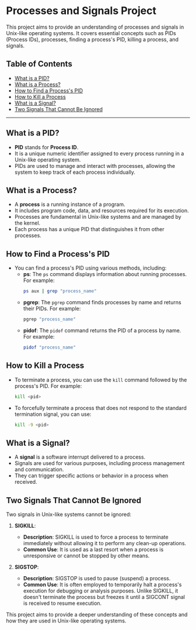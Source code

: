 # Processes and Signals Project

This project aims to provide an understanding of processes and signals in Unix-like operating systems. It covers essential concepts such as PIDs (Process IDs), processes, finding a process's PID, killing a process, and signals.

## Table of Contents

- [What is a PID?](#what-is-a-pid)
- [What is a Process?](#what-is-a-process)
- [How to Find a Process's PID](#how-to-find-a-processs-pid)
- [How to Kill a Process](#how-to-kill-a-process)
- [What is a Signal?](#what-is-a-signal)
- [Two Signals That Cannot Be Ignored](#two-signals-that-cannot-be-ignored)

---

## What is a PID?

- **PID** stands for **Process ID**.
- It is a unique numeric identifier assigned to every process running in a Unix-like operating system.
- PIDs are used to manage and interact with processes, allowing the system to keep track of each process individually.

## What is a Process?

- A **process** is a running instance of a program.
- It includes program code, data, and resources required for its execution.
- Processes are fundamental in Unix-like systems and are managed by the kernel.
- Each process has a unique PID that distinguishes it from other processes.

## How to Find a Process's PID

- You can find a process's PID using various methods, including:
  - **ps**: The `ps` command displays information about running processes. For example:
    ```bash
    ps aux | grep "process_name"
    ```
  - **pgrep**: The `pgrep` command finds processes by name and returns their PIDs. For example:
    ```bash
    pgrep "process_name"
    ```
  - **pidof**: The `pidof` command returns the PID of a process by name. For example:
    ```bash
    pidof "process_name"
    ```

## How to Kill a Process

- To terminate a process, you can use the `kill` command followed by the process's PID. For example:
  ```bash
  kill <pid>
  ```
- To forcefully terminate a process that does not respond to the standard termination signal, you can use:
  ```bash
  kill -9 <pid>
  ```

## What is a Signal?

- A **signal** is a software interrupt delivered to a process.
- Signals are used for various purposes, including process management and communication.
- They can trigger specific actions or behavior in a process when received.

## Two Signals That Cannot Be Ignored

Two signals in Unix-like systems cannot be ignored:

1. **SIGKILL**:
   - **Description**: SIGKILL is used to force a process to terminate immediately without allowing it to perform any clean-up operations.
   - **Common Use**: It is used as a last resort when a process is unresponsive or cannot be stopped by other means.

2. **SIGSTOP**:
   - **Description**: SIGSTOP is used to pause (suspend) a process.
   - **Common Use**: It is often employed to temporarily halt a process's execution for debugging or analysis purposes. Unlike SIGKILL, it doesn't terminate the process but freezes it until a SIGCONT signal is received to resume execution.

This project aims to provide a deeper understanding of these concepts and how they are used in Unix-like operating systems.

